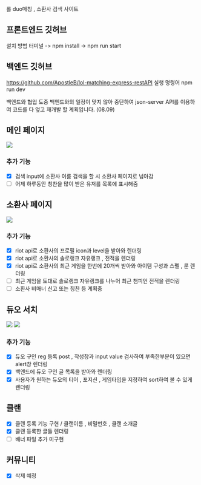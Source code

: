 롤 duo매칭 , 소환사 검색 사이트
## 프론트엔드 깃허브
  설치 방법 
  터미널 -> npm install -> npm run start

## 백엔드 깃허브
https://github.com/ApostleB/lol-matching-express-restAPI
실행 명령어 npm run dev

백엔드와 협업 도중 백엔드와의 일정이 맞지 않아 중단하여 json-server API를 이용하여 코드를 다 엎고 재개발 할 계획입니다. (08.09)


## 메인 페이지
<img src="https://user-images.githubusercontent.com/91608021/183596761-5919c148-d372-4379-8f38-8a4d843baeb4.png" />

### 추가 기능
- [x] 검색 input에 소환사 이름 검색을 할 시 소환사 페이지로 넘아감
- [ ] 어제 하루동안 칭찬을 많이 받은 유저를 목록에 표시해줌

## 소환사 페이지
<img src="https://user-images.githubusercontent.com/91608021/183597487-eb15f7c1-3ad2-4710-9b8f-e873f49566c0.png" />

### 추가 기능
- [x] riot api로 소환사의 프로필 icon과 level을 받아와 렌더링
- [x] riot api로 소환사의 솔로랭크 자유랭크 , 전적을 렌더링
- [x] riot api로 소환사의 최근 게임을 한번에 20개씩 받아와 아이템 구성과 스펠 , 룬 렌더링
- [ ] 최근 게임을 토대로 솔로랭크 자유랭크를 나누어 최근 챔피언 전적을 렌더링
- [ ] 소환사 비매너 신고 또는 칭찬 등 계획중

## 듀오 서치
<img src="https://user-images.githubusercontent.com/91608021/183599210-7e92f639-b066-4fb6-9454-3d6182d6692b.png" />
<img src="https://user-images.githubusercontent.com/91608021/183599311-bbf6c12b-3b4d-4663-a743-3d5c382f0aa2.png" />

### 추가 기능
- [x] 듀오 구인 reg 등록 post , 작성창과 input value 검사하여 부족한부분이 있으면 alert창 렌더링
- [x] 백엔드에 듀오 구인 글 목록을 받아와 렌더링
- [x] 사용자가 원하는 듀오의 티어 , 포지션 , 게임타입을 지정하여 sort하여 볼 수 있게 렌더링

## 클랜
- [x] 클랜 등록 기능 구현 / 클랜이름 , 비밀번호 , 클랜 소개글 
- [x] 클랜 등록한 글들 렌더링
- [ ] 배너 파일 추가 미구현

## 커뮤니티
- [x] 삭제 예정
